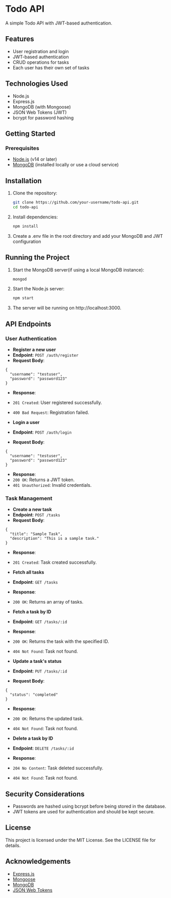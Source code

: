 # Todo API

A simple Todo API with JWT-based authentication.

## Features

- User registration and login
- JWT-based authentication
- CRUD operations for tasks
- Each user has their own set of tasks

## Technologies Used

- Node.js
- Express.js
- MongoDB (with Mongoose)
- JSON Web Tokens (JWT)
- bcrypt for password hashing

## Getting Started

### Prerequisites

- [Node.js](https://nodejs.org/) (v14 or later)
- [MongoDB](https://www.mongodb.com/) (installed locally or use a cloud service)

## Installation

1. Clone the repository:

   ```sh
   git clone https://github.com/your-username/todo-api.git
   cd todo-api
   ```

2. Install dependencies:
   ```sh
   npm install
   ```
3. Create a .env file in the root directory and add your MongoDB and JWT configuration

## Running the Project

1. Start the MongoDB server(if using a local MongoDB instance):
   ```sh
   mongod
   ```
2. Start the Node.js server:
   ```sh
   npm start
   ```
3. The server will be running on http://localhost:3000.

## API Endpoints

### User Authentication

- **Register a new user**
- **Endpoint**: `POST /auth/register`
- **Request Body**:

```
{
  "username": "testuser",
  "password": "password123"
}
```

- **Response**:
- `201 Created`: User registered successfully.
- `400 Bad Request`: Registration failed.

- **Login a user**
- **Endpoint**: `POST /auth/login`
- **Request Body**:

```
{
  "username": "testuser",
  "password": "password123"
}
```

- **Response**:
- `200 OK`: Returns a JWT token.
- `401 Unauthorized`: Invalid credentials.

### Task Management

- **Create a new task**
- **Endpoint**: `POST /tasks`
- **Request Body**:

```
{
  "title": "Sample Task",
  "description": "This is a sample task."
}
```

- **Response**:
- `201 Created`: Task created successfully.

- **Fetch all tasks**
- **Endpoint**: `GET /tasks`
- **Response**:
- `200 OK`: Returns an array of tasks.

- **Fetch a task by ID**
- **Endpoint**: `GET /tasks/:id`
- **Response**:
- `200 OK`: Returns the task with the specified ID.
- `404 Not Found`: Task not found.

- **Update a task's status**
- **Endpoint**: `PUT /tasks/:id`
- **Request Body**:

```
{
  "status": "completed"
}
```

- **Response**:
- `200 OK`: Returns the updated task.
- `404 Not Found`: Task not found.

- **Delete a task by ID**
- **Endpoint**: `DELETE /tasks/:id`
- **Response**:
- `204 No Content`: Task deleted successfully.
- `404 Not Found`: Task not found.

## Security Considerations

- Passwords are hashed using bcrypt before being stored in the database.
- JWT tokens are used for authentication and should be kept secure.

## License

This project is licensed under the MIT License. See the LICENSE file for details.

## Acknowledgements

- [Express.js](https://expressjs.com/)
- [Mongoose](https://mongoosejs.com/)
- [MongoDB](https://www.mongodb.com/)
- [JSON Web Tokens](https://jwt.io/)
